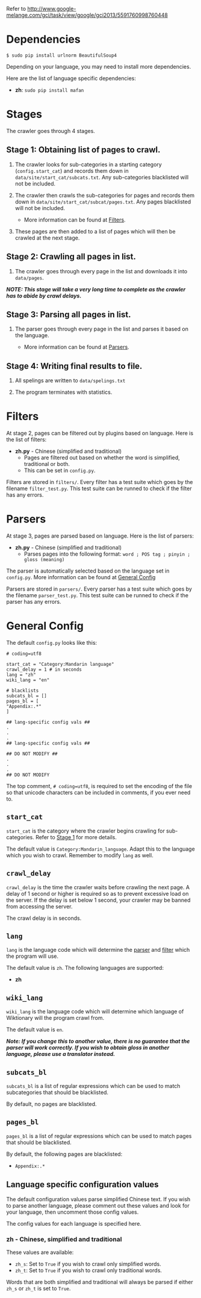 Refer to http://www.google-melange.com/gci/task/view/google/gci2013/5591760998760448

# Dependencies

	$ sudo pip install urlnorm BeautifulSoup4

Depending on your language, you may need to install more dependencies.

Here are the list of language specific dependencies:

* **zh**: `sudo pip install mafan`

# Stages

The crawler goes through 4 stages.

## Stage 1: Obtaining list of pages to crawl.

1) The crawler looks for sub-categories in a starting category (`config.start_cat`) and records them down in `data/site/start_cat/subcats.txt`. Any sub-categories blacklisted will not be included.

2) The crawler then crawls the sub-categories for pages and records them down in `data/site/start_cat/subcat/pages.txt`. Any pages blacklisted will not be included.

	* More information can be found at [Filters](https://github.com/wei2912/WiktionaryCrawler#filters).

3) These pages are then added to a list of pages which will then be crawled at the next stage.

## Stage 2: Crawling all pages in list.

1) The crawler goes through every page in the list and downloads it into `data/pages`.

***NOTE: This stage will take a very long time to complete as the crawler has to abide by crawl delays.***

## Stage 3: Parsing all pages in list.

1) The parser goes through every page in the list and parses it based on the language.

	* More information can be found at [Parsers](https://github.com/wei2912/WiktionaryCrawler#parsers).

## Stage 4: Writing final results to file.

1) All spelings are written to `data/spelings.txt`

2) The program terminates with statistics.

# Filters

At stage 2, pages can be filtered out by plugins based on language. Here is the list of filters:

* **zh.py** - Chinese (simplified and traditional)
	* Pages are filtered out based on whether the word is simplified, traditional or both.
	* This can be set in `config.py`.

Filters are stored in `filters/`. Every filter has a test suite which goes by the filename `filter_test.py`. This test suite can be runned to check if the filter has any errors.

# Parsers

At stage 3, pages are parsed based on language. Here is the list of parsers:

* **zh.py** - Chinese (simplified and traditional)
	* Parses pages into the following format: `word ; POS tag ; pinyin ; gloss (meaning)`

The parser is automatically selected based on the language set in `config.py`. More information can be found at [General Config](https://github.com/wei2912/WiktionaryCrawler#general-config)

Parsers are stored in `parsers/`. Every parser has a test suite which goes by the filename `parser_test.py`. This test suite can be runned to check if the parser has any errors.

# General Config

The default `config.py` looks like this:

	# coding=utf8

	start_cat = "Category:Mandarin language"
	crawl_delay = 1 # in seconds
	lang = "zh"
	wiki_lang = "en"

	# blacklists
	subcats_bl = []
	pages_bl = [
	"Appendix:.*"
	]

	## lang-specific config vals ##
	.
	.
	.
	## lang-specific config vals ##

	## DO NOT MODIFY ##
	.
	.
	.
	## DO NOT MODIFY

The top comment, `# coding=utf8`, is required to set the encoding of the file so that unicode characters can be included in comments, if you ever need to.

## `start_cat`

`start_cat` is the category where the crawler begins crawling for sub-categories. Refer to [Stage 1](https://github.com/wei2912/WiktionaryCrawler#stage-1-obtaining-list-of-pages-to-crawl) for more details.

The default value is `Category:Mandarin_language`. Adapt this to the language which you wish to crawl. Remember to modify `lang` as well.

## `crawl_delay`

`crawl_delay` is the time the crawler waits before crawling the next page. A delay of 1 second or higher is required so as to prevent excessive load on the server. If the delay is set below 1 second, your crawler may be banned from accessing the server.

The crawl delay is in seconds.

## `lang`

`lang` is the language code which will determine the [parser](https://github.com/wei2912/WiktionaryCrawler#parsers) and [filter](https://github.com/wei2912/WiktionaryCrawler#filters) which the program will use.

The default value is `zh`. The following languages are supported:

* **zh**

## `wiki_lang`

`wiki_lang` is the language code which will determine which language of Wiktionary will the program crawl from.

The default value is `en`.

***Note: If you change this to another value, there is no guarantee that the parser will work correctly. If you wish to obtain gloss in another language, please use a translator instead.***

## `subcats_bl`

`subcats_bl` is a list of regular expressions which can be used to match subcategories that should be blacklisted.

By default, no pages are blacklisted.

## `pages_bl`

`pages_bl` is a list of regular expressions which can be used to match pages that should be blacklisted.

By default, the following pages are blacklisted:

* `Appendix:.*`

## Language specific configuration values

The default configuration values parse simplified Chinese text. If you wish to parse another language, please comment out these values and look for your language, then uncomment those config values.

The config values for each language is specified here.

### **zh** - Chinese, simplified and traditional

These values are available:

* `zh_s`: Set to `True` if you wish to crawl only simplified words.
* `zh_t`: Set to `True` if you wish to crawl only traditional words.

Words that are both simplified and traditional will always be parsed if either `zh_s` or `zh_t` is set to `True`.